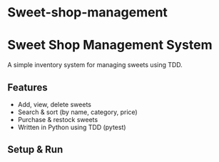 # Sweet-shop-management

# Sweet Shop Management System

A simple inventory system for managing sweets using TDD.

## Features

- Add, view, delete sweets
- Search & sort (by name, category, price)
- Purchase & restock sweets
- Written in Python using TDD (pytest)

## Setup & Run

